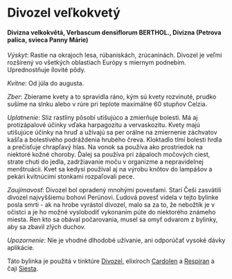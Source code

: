 Divozel veľkokvetý
==================

#### Divizna velkokvětá, Verbascum densiflorum BERTHOL., Divizna (Petrova palica, svieca Panny Márie)

*Výskyt*: Rastie na okrajoch lesa, rúbaniskách, zrúcaninách. Divozel je veľmi
rozšírený vo všetkých oblastiach Európy s miernym podnebím. Uprednostňuje
ílovité pôdy.

*Kvitne*: Od júla do augusta.

*Zber*: Zbierame kvety a to spravidla ráno, kým sú kvety rozvinuté, prudko
sušíme na slnku alebo v rúre pri teplote maximálne 60 stupňov Celzia.

*Uplatnenie*: Sliz rastliny pôsobí utišujúco a zmierňuje bolesti. Má aj
protizápalové účinky vďaka harpagozitu a vervaskozitu. Kvety majú utišujúce
účinky na hruď a užívajú sa per orálne na zmiernenie záchvatov kašľa a
bolestivého podráždenia hrubého čreva. Kloktadlo tlmí bolesti hrdla a prečisťuje
chrapľavý hlas. Na vonok sa používa ako prostriedok na niektoré kožné choroby.
Ďalej sa používa pri zápaloch močových ciest, strate chuti do jedla,
zadržiavanie moču v organizme a nepravidelnej menštruácii. Kvet sa kedysi
používal aj na výrobu knôtov do lampášov a pekári kvitnúcimi stonkami
rozpaľovali pece.

*Zaujímavosť*: Divozel bol opradený mnohými povesťami. Starí Češi zasvätili
divozel najvyššiemu bohovi Perúnovi. Ľudová povesť videla v tejto bylinke posla
smrti - ak na hrobe vyrástol divozel, malo sa za to, že nebožtík je v očistci a
je ho možné vyslobodiť vykonaním púte do niektorého známeho miesta. Ren kto sa
obával počarovania, musel sa omyť odvarom z bylinky, aby sa zbavil zlých duchov.

*Upozornenie*: Nie je vhodné dlhodobé užívanie, ani odporúčať vysoké dávky
aplikácie.

Táto bylinka je použitá v tinktúre [Divozel,](/tinktury-jednobylinkove/divozel)
elixíroch [Cardolen](/elixiry/cardolen-elixir) a
[Respiran](/elixiry/respiran-elixir) a čaji [Siesta](/caje/siesta).

